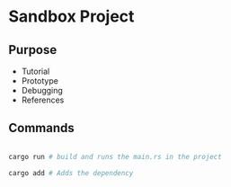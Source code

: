 # Sandbox Project

## Purpose
- Tutorial
- Prototype
- Debugging
- References

## Commands
```bash

cargo run # build and runs the main.rs in the project

cargo add # Adds the dependency
```